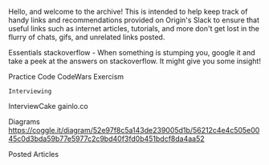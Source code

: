 Hello, and welcome to the archive!  This is intended to help keep track of handy links and recommendations provided on Origin's Slack to ensure that useful links such as internet articles, tutorials, and more don't get lost in the flurry of chats, gifs, and unrelated links posted.

Essentials
stackoverflow - When something is stumping you, google it and take a peek at the answers on stackoverflow.  It might give you some insight!

Practice
	Code
CodeWars
Exercism

	Interviewing
InterviewCake
gainlo.co

Diagrams
https://coggle.it/diagram/52e97f8c5a143de239005d1b/56212c4e4c505e0045c0d3bda59b77e5977c2c9bd40f3fd0b451bdcf8da4aa52


Posted Articles
